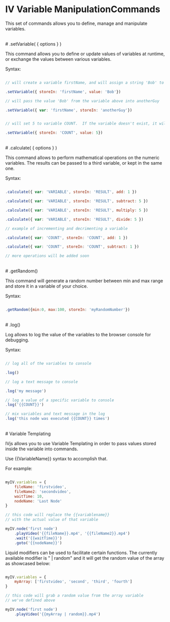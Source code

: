 # IV Variable ManipulationCommands

This set of commands allows you to define, manage and manipulate variables.


<br/>
# .setVariable( { options } )

This command allows you to define or update values of variables at runtime, or exchange the values between various variables.

Syntax:

```javascript

// will create a variable firstName, and will assign a string 'Bob' to it at runtime

.setVariable({ storeIn: 'firstName', value: 'Bob'})

// will pass the value 'Bob' from the variable above into anotherGuy

.setVariable({ var: 'firstName', storeIn: 'anotherGuy'})


// will set 5 to variable COUNT.  If the variable doesn't exist, it will create it.

.setVariable({ storeIn: 'COUNT', value: 5})

```


<br/>
# .calculate( { options } )

This command allows to perform mathematical operations on the numeric variables.  The results can be passed to a third variable, or kept in the same one.

Syntax:

```javascript

.calculate({ var: 'VARIABLE', storeIn: 'RESULT', add: 1 })

.calculate({ var: 'VARIABLE', storeIn: 'RESULT', subtract: 5 })

.calculate({ var: 'VARIABLE', storeIn: 'RESULT', multiply: 5 })

.calculate({ var: 'VARIABLE', storeIn: 'RESULT', divide: 5 })

// example of incrementing and decrimenting a variable

.calculate({ var: 'COUNT', storeIn: 'COUNT', add: 1 })

.calculate({ var: 'COUNT', storeIn: 'COUNT', subtract: 1 })

// more operations will be added soon


```
<br/>
# .getRandom()

This command will generate a random number between min and max range and store it in a variable of your choice.


Syntax:

```javascript

.getRandom({min:0, max:100, storeIn: 'myRandomNumber'})

```

<br/>
# .log()

Log allows to log the value of the variables to the browser console for debugging.


Syntax:

```javascript

// log all of the variables to console

.log()

// log a text message to console

.log('my message')

// log a value of a specific variable to console
.log('{{COUNT}}')

// mix variables and text message in the log
.log('this node was executed {{COUNT}} times')


```

<br/>
# Variable Templating

IVjs allows you to use Variable Templating in order to pass values stored inside the variable into commands.

Use {{VariableName}} syntax to accomplish that.

For example:

```javascript

myIV.variables = {
    fileName: 'firstvideo',
    fileName2: 'secondvideo',
    waitTime: 10,
    nodeName: 'Last Node'
}

// this code will replace the {{variablename}}
// with the actual value of that variable

myIV.node('first node')
    .playVideo('{{fileName}}.mp4', '{{fileName2}}.mp4')
    .wait('{{waitTime}}')
    .goto('{{nodeName}}')

```

Liquid modifiers can be used to facilitate certain functions.  The currently available modifier is " | random" and it will get the random value of the array as showcased below:

```javascript

myIV.variables = {
    myArray: ['firstvideo', 'second', 'third', 'fourth']
}

// this code will grab a random value from the array variable
// we've defined above

myIV.node('first node')
    .playVideo('{{myArray | random}}.mp4')

```
